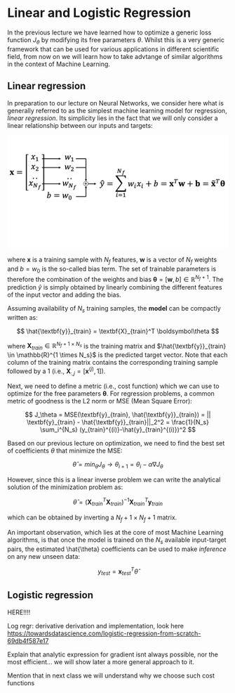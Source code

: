 # Linear and Logistic Regression

In the previous lecture we have learned how to optimize a generic loss function $J_\theta$ 
by modifying its free parameters $\theta$. Whilst this is a very generic framework that can be used for 
various applications in different scientific field, from now on we will learn how to take advtange of
similar algorithms in the context of Machine Learning.

## Linear regression
In preparation to our lecture on Neural Networks, we consider here what is generally referred to as the simplest
machine learning model for regression, *linear regression*. Its simplicity lies in the fact that we will only consider 
a linear relationship between our inputs and targets:

![LIN REG](figs/reg_model.png)

where $\textbf{x}$ is a training sample with $N_f$ features, $\textbf{w}$ is a vector of $N_f$ weights and $b=w_0$ is the
so-called bias term. The set of trainable parameters is therefore the combination of the weights and bias 
$\boldsymbol\theta=[\textbf{w}, b] \in \mathbb{R}^{N_f+1}$. The prediction $\hat{y}$ is simply obtained by linearly 
combining the different features of the input vector and adding the bias.

Assuming availability of $N_s$ training samples, the **model** can be compactly written as:

$$
\hat{\textbf{y}}_{train} = \textbf{X}_{train}^T \boldsymbol\theta
$$

where $\textbf{X}_{train} \in \mathbb{R}^{N_f+1 \times N_s}$ is the training matrix and $\hat{\textbf{y}}_{train} \in \mathbb{R}^{1 \times N_s}$ 
is the predicted target vector. Note that each column of the training matrix contains the corresponding training sample followed by a 1 
(i.e., $\textbf{X}_{:,j}=[\textbf{x}^{(j)}, 1]$).

Next, we need to define a metric (i.e., cost function) which we can use to optimize for the free parameters $\boldsymbol\theta$.
For regression problems, a common metric of goodness is the L2 norm or MSE (Mean Square Error):

$$
J_\theta = MSE(\textbf{y}_{train}, \hat{\textbf{y}}_{train}) = || \textbf{y}_{train} - \hat{\textbf{y}}_{train}||_2^2 = 
\frac{1}{N_s} \sum_i^{N_s} (y_{train}^{(i)}-\hat{y}_{train}^{(i)})^2
$$

Based on our previous lecture on optimization, we need to find the best set of coefficients $\theta$ that minimize the MSE:

$$
\hat{\theta} = min_\theta  J_\theta \rightarrow \theta_{i+1} = \theta_i - \alpha \nabla J_\theta
$$

However, since this is a linear inverse problem we can write the analytical solution of the minimization problem as:

$$
\hat{\theta} = (\textbf{X}_{train}^T \textbf{X}_{train})^{-1} \textbf{X}_{train}^T \textbf{y}_{train}
$$

which can be obtained by inverting a $N_f+1 \times N_f+1$ matrix. 

An important observation, which lies at the core of most Machine Learning algorithms, is that once the model is trained 
on the $N_s$ available input-target pairs, the estimated \hat{\theta} coefficients can be used to make *inference* on any new unseen data:

$$
y_{test} = \textbf{x}^T_{test} \hat{\theta}
$$

## Logistic regression

HERE!!!!

Log regr: derivative derivation and implementation, look here https://towardsdatascience.com/logistic-regression-from-scratch-69db4f587e17

Explain that analytic expression for gradient isnt always possible, nor the most efficient... we will show later a more general approach to it.

Mention that in next class we will understand why we choose such cost functions